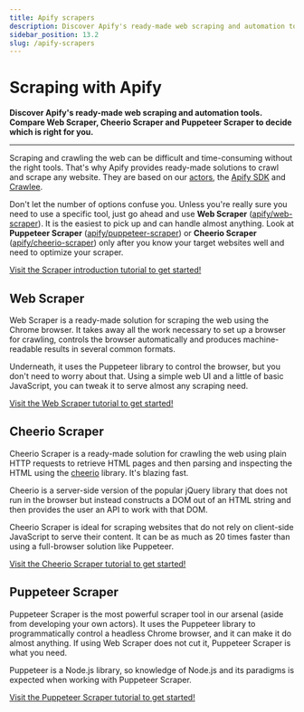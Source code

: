 ```yaml
---
title: Apify scrapers
description: Discover Apify's ready-made web scraping and automation tools. Compare Web Scraper, Cheerio Scraper and Puppeteer Scraper to decide which is right for you.
sidebar_position: 13.2
slug: /apify-scrapers
---
```


# Scraping with Apify

**Discover Apify's ready-made web scraping and automation tools. Compare Web Scraper, Cheerio Scraper and Puppeteer Scraper to decide which is right for you.**

---

Scraping and crawling the web can be difficult and time-consuming without the right tools. That's why Apify provides ready-made solutions to crawl and scrape any website. They are based on our [actors](https://apify.com/actors), the [Apify SDK](/sdk/js) and [Crawlee](https://crawlee.dev/).

Don't let the number of options confuse you. Unless you're really sure you need to use a specific tool, just go ahead and use **Web Scraper** ([apify/web-scraper](./web_scraper.md)). It is the easiest to pick up and can handle almost anything. Look at **Puppeteer Scraper** ([apify/puppeteer-scraper](./puppeteer_scraper.md)) or **Cheerio Scraper** ([apify/cheerio-scraper](./cheerio_scraper.md)) only after you know your target websites well and need to optimize your scraper.

[Visit the Scraper introduction tutorial to get started!](./getting_started.md)

## [](#web-scraper)Web Scraper

Web Scraper is a ready-made solution for scraping the web using the Chrome browser. It takes away all the work necessary to set up a browser for crawling, controls the browser automatically and produces machine-readable results in several common formats.

Underneath, it uses the Puppeteer library to control the browser, but you don't need to worry about that. Using a simple web UI and a little of basic JavaScript, you can tweak it to serve almost any scraping need.

[Visit the Web Scraper tutorial to get started!](./web_scraper.md)

## [](#cheerio-scraper)Cheerio Scraper

Cheerio Scraper is a ready-made solution for crawling the web using plain HTTP requests to retrieve HTML pages and then parsing and inspecting the HTML using the [cheerio](https://www.npmjs.com/package/cheerio) library. It's blazing fast.

Cheerio is a server-side version of the popular jQuery library that does not run in the browser but instead constructs a DOM out of an HTML string and then provides the user an API to work with that DOM.

Cheerio Scraper is ideal for scraping websites that do not rely on client-side JavaScript to serve their content. It can be as much as 20 times faster than using a full-browser solution like Puppeteer.

[Visit the Cheerio Scraper tutorial to get started!](./cheerio_scraper.md)

## [](#puppeteer-scraper)Puppeteer Scraper

Puppeteer Scraper is the most powerful scraper tool in our arsenal (aside from developing your own actors). It uses the Puppeteer library to programmatically control a headless Chrome browser, and it can make it do almost anything. If using Web Scraper does not cut it, Puppeteer Scraper is what you need.

Puppeteer is a Node.js library, so knowledge of Node.js and its paradigms is expected when working with Puppeteer Scraper.

[Visit the Puppeteer Scraper tutorial to get started!](./puppeteer_scraper.md)
